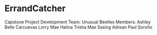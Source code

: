 # ErrandCatcher
Capstone Project
Development Team: Unusual Beetles
Members:
Ashley Belle Carcuevas
Lorry Mae Halina
Trisha Mae Sasing
Adrean Paul Soroño
